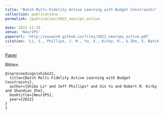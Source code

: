 ```yaml
---
title: "Batch Multi-Fidelity Active Learning with Budget Constraints"
collection: publications
permalink: /publication/2022_neurips_active

date: 2022-11-28
venue: 'NeurIPS'
paperurl: 'http://yuxwind.github.io/files/2022_neurips_active.pdf'
citation: 'Li, S., Phillips, J. M., Yu, X., Kirby, R., & Zhe, S. Batch Multi-Fidelity Active Learning with Budget Constraints. Advances in Neural Information Processing Systems (NeurIPS 2022).'
---
```

<!--- excerpt: 'This paper is about the number 3. The number 4 is left for future work.' --->
<!--- This paper is about the number 3. The number 4 is left for future work. --->

<!--- [Download paper here](http://yuxwind.github.io/files/pruning-nips2021.pdf) 

Recommended citation: Serra, T., Kumar, A. and Ramalingam, S., 2021. Scaling Up Exact Neural Network
Compression by ReLU Stability. arXiv preprint arXiv:2102.07804. --->
[Paper](http://yuxwind.github.io/files/2022_neurips_active.pdf) 

Bibtex:
```
@inproceedings{shibo22,
  title={Batch Multi-Fidelity Active Learning with Budget Constraints},
  author={Shibo Li* and Jeff Phillips* and Xin Yu and Robert M. Kirby and Shandian Zhe},
  booktitle={NeurIPS},
  year={2022}
}
}
```
